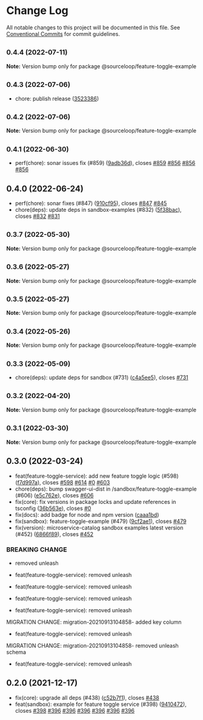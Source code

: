 # Change Log

All notable changes to this project will be documented in this file.
See [Conventional Commits](https://conventionalcommits.org) for commit guidelines.

## <small>0.4.4 (2022-07-11)</small>

**Note:** Version bump only for package @sourceloop/feature-toggle-example





## <small>0.4.3 (2022-07-06)</small>

* chore: publish release ([3523386](https://github.com/sourcefuse/loopback4-microservice-catalog/commit/3523386))





## <small>0.4.2 (2022-07-06)</small>

**Note:** Version bump only for package @sourceloop/feature-toggle-example





## <small>0.4.1 (2022-06-30)</small>

* perf(chore): sonar issues fix (#859) ([9adb36d](https://github.com/sourcefuse/loopback4-microservice-catalog/commit/9adb36d)), closes [#859](https://github.com/sourcefuse/loopback4-microservice-catalog/issues/859) [#856](https://github.com/sourcefuse/loopback4-microservice-catalog/issues/856) [#856](https://github.com/sourcefuse/loopback4-microservice-catalog/issues/856) [#856](https://github.com/sourcefuse/loopback4-microservice-catalog/issues/856)





## 0.4.0 (2022-06-24)

* perf(chore): sonar fixes (#847) ([910cf95](https://github.com/sourcefuse/loopback4-microservice-catalog/commit/910cf95)), closes [#847](https://github.com/sourcefuse/loopback4-microservice-catalog/issues/847) [#845](https://github.com/sourcefuse/loopback4-microservice-catalog/issues/845)
* chore(deps): update deps in sandbox-examples (#832) ([5f38bac](https://github.com/sourcefuse/loopback4-microservice-catalog/commit/5f38bac)), closes [#832](https://github.com/sourcefuse/loopback4-microservice-catalog/issues/832) [#831](https://github.com/sourcefuse/loopback4-microservice-catalog/issues/831)





## <small>0.3.7 (2022-05-30)</small>

**Note:** Version bump only for package @sourceloop/feature-toggle-example





## <small>0.3.6 (2022-05-27)</small>

**Note:** Version bump only for package @sourceloop/feature-toggle-example





## <small>0.3.5 (2022-05-27)</small>

**Note:** Version bump only for package @sourceloop/feature-toggle-example





## <small>0.3.4 (2022-05-26)</small>

**Note:** Version bump only for package @sourceloop/feature-toggle-example





## <small>0.3.3 (2022-05-09)</small>

* chore(deps): update deps for sandbox (#731) ([c4a5ee5](https://github.com/sourcefuse/loopback4-microservice-catalog/commit/c4a5ee5)), closes [#731](https://github.com/sourcefuse/loopback4-microservice-catalog/issues/731)





## <small>0.3.2 (2022-04-20)</small>

**Note:** Version bump only for package @sourceloop/feature-toggle-example





## <small>0.3.1 (2022-03-30)</small>

**Note:** Version bump only for package @sourceloop/feature-toggle-example





## 0.3.0 (2022-03-24)

* feat(feature-toggle-service): add new feature toggle logic (#598) ([f7d997a](https://github-personal/sourcefuse/loopback4-microservice-catalog/commit/f7d997a)), closes [#598](https://github-personal/sourcefuse/loopback4-microservice-catalog/issues/598) [#614](https://github-personal/sourcefuse/loopback4-microservice-catalog/issues/614) [#0](https://github-personal/sourcefuse/loopback4-microservice-catalog/issues/0) [#603](https://github-personal/sourcefuse/loopback4-microservice-catalog/issues/603)
* chore(deps): bump swagger-ui-dist in /sandbox/feature-toggle-example (#606) ([e5c762e](https://github-personal/sourcefuse/loopback4-microservice-catalog/commit/e5c762e)), closes [#606](https://github-personal/sourcefuse/loopback4-microservice-catalog/issues/606)
* fix(core): fix versions in package locks and update references in tsconfig ([36b563e](https://github-personal/sourcefuse/loopback4-microservice-catalog/commit/36b563e)), closes [#0](https://github-personal/sourcefuse/loopback4-microservice-catalog/issues/0)
* fix(docs): add badge for node and npm version ([caaa1bd](https://github-personal/sourcefuse/loopback4-microservice-catalog/commit/caaa1bd))
* fix(sandbox): feature-toggle-example (#479) ([9cf2ae1](https://github-personal/sourcefuse/loopback4-microservice-catalog/commit/9cf2ae1)), closes [#479](https://github-personal/sourcefuse/loopback4-microservice-catalog/issues/479)
* fix(version): microservice-catalog sandbox examples latest version (#452) ([6866f89](https://github-personal/sourcefuse/loopback4-microservice-catalog/commit/6866f89)), closes [#452](https://github-personal/sourcefuse/loopback4-microservice-catalog/issues/452)


### BREAKING CHANGE

* removed unleash

* feat(feature-toggle-service): removed unleash

* feat(feature-toggle-service): removed unleash

* feat(feature-toggle-service): removed unleash

* feat(feature-toggle-service): removed unleash

MIGRATION CHANGE:
migration-20210913104858- added key column

* feat(feature-toggle-service): removed unleash

MIGRATION CHANGE:
migration-20210913104858- removed unleash schema

* feat(feature-toggle-service): removed unleash




## 0.2.0 (2021-12-17)

* fix(core): upgrade all deps (#438) ([c52b7f1](https://github-personal/sourcefuse/loopback4-microservice-catalog/commit/c52b7f1)), closes [#438](https://github-personal/sourcefuse/loopback4-microservice-catalog/issues/438)
* feat(sandbox): example for feature toggle service (#398) ([9410472](https://github-personal/sourcefuse/loopback4-microservice-catalog/commit/9410472)), closes [#398](https://github-personal/sourcefuse/loopback4-microservice-catalog/issues/398) [#396](https://github-personal/sourcefuse/loopback4-microservice-catalog/issues/396) [#396](https://github-personal/sourcefuse/loopback4-microservice-catalog/issues/396) [#396](https://github-personal/sourcefuse/loopback4-microservice-catalog/issues/396) [#396](https://github-personal/sourcefuse/loopback4-microservice-catalog/issues/396) [#396](https://github-personal/sourcefuse/loopback4-microservice-catalog/issues/396) [#396](https://github-personal/sourcefuse/loopback4-microservice-catalog/issues/396)
